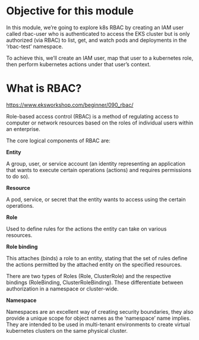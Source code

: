 # Objective for this module

In this module, we’re going to explore k8s RBAC by creating an IAM user called rbac-user who is authenticated to access the EKS cluster but is only authorized (via RBAC) to list, get, and watch pods and deployments in the ‘rbac-test’ namespace.

To achieve this, we’ll create an IAM user, map that user to a kubernetes role, then perform kubernetes actions under that user’s context.

# What is RBAC?

https://www.eksworkshop.com/beginner/090_rbac/

Role-based access control (RBAC) is a method of regulating access to computer or network resources based on the roles of individual users within an enterprise.

The core logical components of RBAC are:

**Entity**

A group, user, or service account (an identity representing an application that wants to execute certain operations (actions) and requires permissions to do so).

**Resource**

A pod, service, or secret that the entity wants to access using the certain operations.

**Role**

Used to define rules for the actions the entity can take on various resources.

**Role binding**

This attaches (binds) a role to an entity, stating that the set of rules define the actions permitted by the attached entity on the specified resources.

There are two types of Roles (Role, ClusterRole) and the respective bindings (RoleBinding, ClusterRoleBinding). These differentiate between authorization in a namespace or cluster-wide.

**Namespace**

Namespaces are an excellent way of creating security boundaries, they also provide a unique scope for object names as the ‘namespace’ name implies. They are intended to be used in multi-tenant environments to create virtual kubernetes clusters on the same physical cluster.

